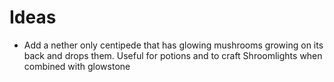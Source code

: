 # Ideas

- Add a nether only centipede that has glowing mushrooms growing on its back and drops them. Useful for potions and to craft
Shroomlights when combined with glowstone
